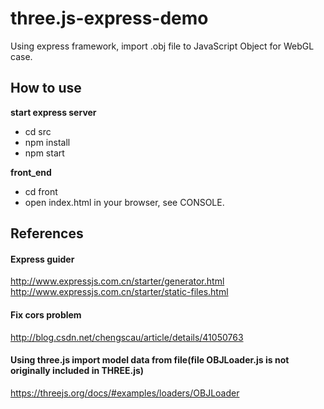 # three.js-express-demo
Using express framework, import .obj file to JavaScript Object for WebGL case.

## How to use
**start express server**
- cd src
- npm install
- npm start

**front_end**
- cd front
- open index.html in your browser, see CONSOLE.

## References
#### Express guider
http://www.expressjs.com.cn/starter/generator.html
http://www.expressjs.com.cn/starter/static-files.html
#### Fix cors problem
http://blog.csdn.net/chengscau/article/details/41050763
#### Using three.js import model data from file(file OBJLoader.js is not originally included in THREE.js)
https://threejs.org/docs/#examples/loaders/OBJLoader
